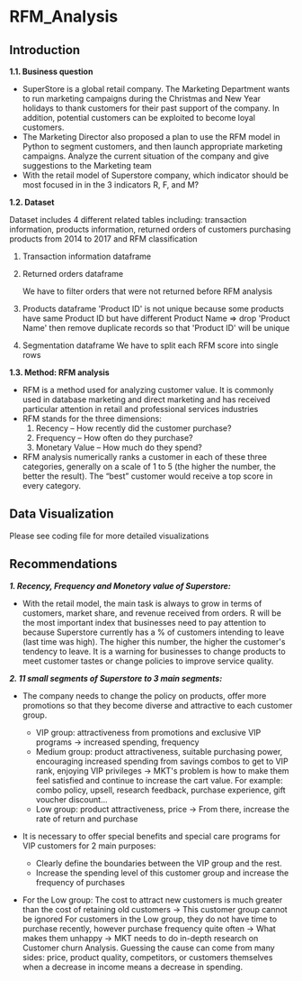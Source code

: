 # RFM_Analysis
## **Introduction**

**1.1. Business question**

- SuperStore is a global retail company. The Marketing Department wants to run marketing campaigns during the Christmas and New Year holidays to thank customers for their past support of the company. In addition, potential customers can be exploited to become loyal customers.
- The Marketing Director also proposed a plan to use the RFM model in Python to segment customers, and then launch appropriate marketing campaigns. Analyze the current situation of the company and give suggestions to the Marketing team
- With the retail model of Superstore company, which indicator should be most focused in in the 3 indicators R, F, and M?

**1.2. Dataset**

Dataset includes 4 different related tables including: transaction information, products information, returned orders of customers purchasing products from 2014 to 2017 and RFM classification

1. Transaction information dataframe
    
2. Returned orders dataframe
    
    We have to filter orders that were not returned before RFM analysis
    
3. Products dataframe
    'Product ID' is not unique because some products have same Product ID but have different Product Name => drop 'Product Name' then remove duplicate records so that 'Product ID' will be unique
    
4. Segmentation dataframe
    We have to split each RFM score into single rows
    
**1.3. Method: RFM analysis**

- RFM is a method used for analyzing customer value. It is commonly used in database marketing and direct marketing and has received particular attention in retail and professional services industries
- RFM stands for the three dimensions:
    1. Recency – How recently did the customer purchase?
    2. Frequency – How often do they purchase?
    3. Monetary Value – How much do they spend?
- RFM analysis numerically ranks a customer in each of these three categories, generally on a scale of 1 to 5 (the higher the number, the better the result). The “best” customer would receive a top score in every category.

## Data Visualization
Please see coding file for more detailed visualizations

## Recommendations

***1. Recency, Frequency and Monetory value of Superstore:***
- With the retail model, the main task is always to grow in terms of customers, market share, and revenue received from orders. R will be the most important index that businesses need to pay attention to because Superstore currently has a % of customers intending to leave (last time was high). The higher this number, the higher the customer's tendency to leave. It is a warning for businesses to change products to meet customer tastes or change policies to improve service quality.

***2. 11 small segments of Superstore to 3 main segments:***
- The company needs to change the policy on products, offer more promotions so that they become diverse and attractive to each customer group.
    - VIP group: attractiveness from promotions and exclusive VIP programs -> increased spending, frequency
    - Medium group: product attractiveness, suitable purchasing power, encouraging increased spending from savings combos to get to VIP rank, enjoying VIP privileges -> MKT's problem is how to make them feel satisfied and continue to increase the cart value. For example: combo policy, upsell, research feedback, purchase experience, gift voucher discount... 
    - Low group: product attractiveness, price -> From there, increase the rate of return and purchase

- It is necessary to offer special benefits and special care programs for VIP customers for 2 main purposes:
    - Clearly define the boundaries between the VIP group and the rest.
    - Increase the spending level of this customer group and increase the frequency of purchases
- For the Low group:
The cost to attract new customers is much greater than the cost of retaining old customers -> This customer group cannot be ignored For customers in the Low group, they do not have time to purchase recently, however purchase frequency quite often -> What makes them unhappy -> MKT needs to do in-depth research on Customer churn Analysis. Guessing the cause can come from many sides: price, product quality, competitors, or customers themselves when a decrease in income means a decrease in spending.

